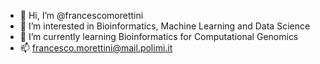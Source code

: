 - 👋 Hi, I’m @francescomorettini
- 👀 I’m interested in Bioinformatics, Machine Learning and Data Science
- 🌱 I’m currently learning Bioinformatics for Computational Genomics
- 📫 francesco.morettini@mail.polimi.it

<!---
francescomorettini/francescomorettini is a ✨ special ✨ repository because its `README.md` (this file) appears on your GitHub profile.
You can click the Preview link to take a look at your changes.
--->

